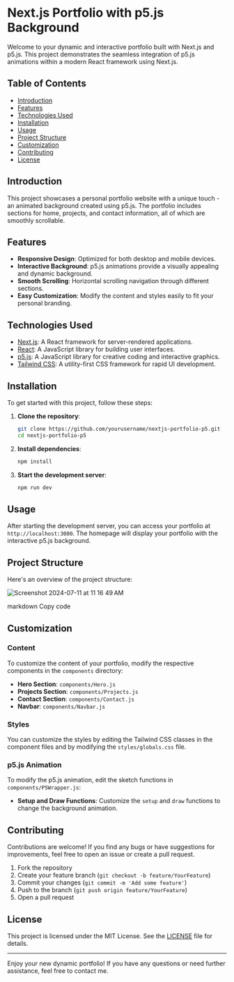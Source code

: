 # Next.js Portfolio with p5.js Background

Welcome to your dynamic and interactive portfolio built with Next.js and p5.js. This project demonstrates the seamless integration of p5.js animations within a modern React framework using Next.js.

## Table of Contents

- [Introduction](#introduction)
- [Features](#features)
- [Technologies Used](#technologies-used)
- [Installation](#installation)
- [Usage](#usage)
- [Project Structure](#project-structure)
- [Customization](#customization)
- [Contributing](#contributing)
- [License](#license)

## Introduction

This project showcases a personal portfolio website with a unique touch - an animated background created using p5.js. The portfolio includes sections for home, projects, and contact information, all of which are smoothly scrollable.

## Features

- **Responsive Design**: Optimized for both desktop and mobile devices.
- **Interactive Background**: p5.js animations provide a visually appealing and dynamic background.
- **Smooth Scrolling**: Horizontal scrolling navigation through different sections.
- **Easy Customization**: Modify the content and styles easily to fit your personal branding.

## Technologies Used

- [Next.js](https://nextjs.org/): A React framework for server-rendered applications.
- [React](https://reactjs.org/): A JavaScript library for building user interfaces.
- [p5.js](https://p5js.org/): A JavaScript library for creative coding and interactive graphics.
- [Tailwind CSS](https://tailwindcss.com/): A utility-first CSS framework for rapid UI development.

## Installation

To get started with this project, follow these steps:

1. **Clone the repository**:
    ```bash
    git clone https://github.com/yourusername/nextjs-portfolio-p5.git
    cd nextjs-portfolio-p5
    ```

2. **Install dependencies**:
    ```bash
    npm install
    ```

3. **Start the development server**:
    ```bash
    npm run dev
    ```

## Usage

After starting the development server, you can access your portfolio at `http://localhost:3000`. The homepage will display your portfolio with the interactive p5.js background.

## Project Structure

Here's an overview of the project structure:

![Screenshot 2024-07-11 at 11 16 49 AM](https://github.com/ROUSE-prog/NextPort/assets/52251052/f810feb0-4fe9-44e3-a66f-6aceb530ffc1)


markdown
Copy code

## Customization

### Content

To customize the content of your portfolio, modify the respective components in the `components` directory:

- **Hero Section**: `components/Hero.js`
- **Projects Section**: `components/Projects.js`
- **Contact Section**: `components/Contact.js`
- **Navbar**: `components/Navbar.js`

### Styles

You can customize the styles by editing the Tailwind CSS classes in the component files and by modifying the `styles/globals.css` file.

### p5.js Animation

To modify the p5.js animation, edit the sketch functions in `components/P5Wrapper.js`:

- **Setup and Draw Functions**: Customize the `setup` and `draw` functions to change the background animation.

## Contributing

Contributions are welcome! If you find any bugs or have suggestions for improvements, feel free to open an issue or create a pull request.

1. Fork the repository
2. Create your feature branch (`git checkout -b feature/YourFeature`)
3. Commit your changes (`git commit -m 'Add some feature'`)
4. Push to the branch (`git push origin feature/YourFeature`)
5. Open a pull request

## License

This project is licensed under the MIT License. See the [LICENSE](LICENSE) file for details.

---

Enjoy your new dynamic portfolio! If you have any questions or need further assistance, feel free to contact me.
